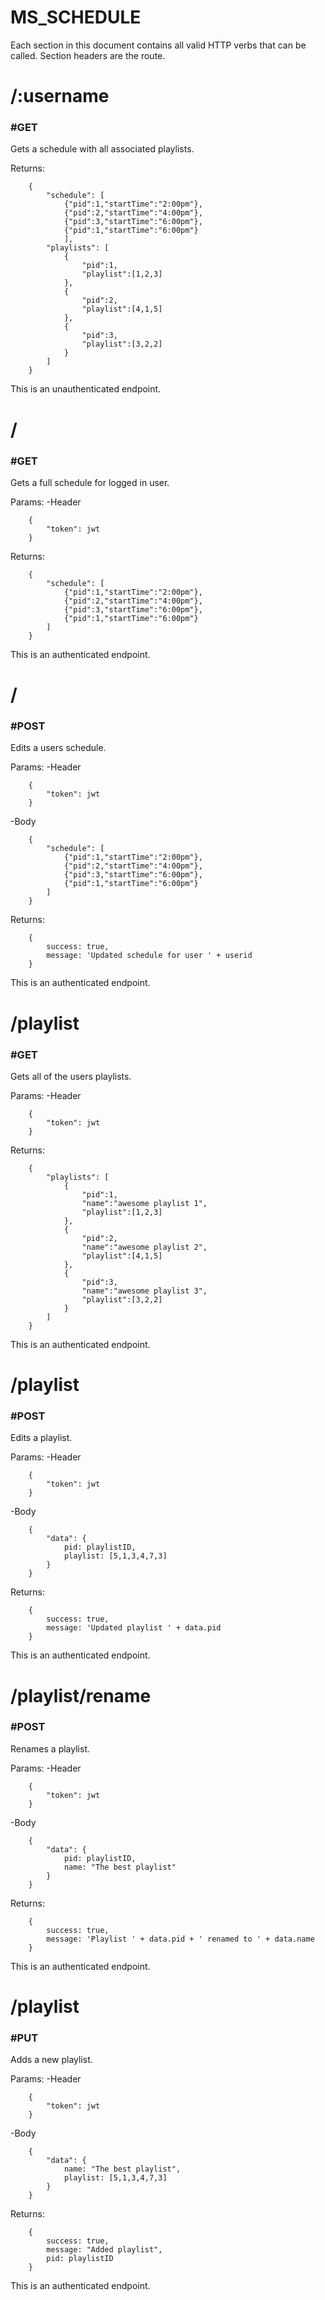 # MS_SCHEDULE

Each section in this document contains all valid HTTP verbs that can
be called.  Section headers are the route.

# /:username

### #GET
Gets a schedule with all associated playlists.


Returns:

        {
            "schedule": [
                {"pid":1,"startTime":"2:00pm"},
                {"pid":2,"startTime":"4:00pm"},
                {"pid":3,"startTime":"6:00pm"},
                {"pid":1,"startTime":"6:00pm"}
                ],
            "playlists": [
                {
                    "pid":1,
                    "playlist":[1,2,3]
                },
                {
                    "pid":2,
                    "playlist":[4,1,5]
                },
                {
                    "pid":3,
                    "playlist":[3,2,2]
                }
            ]
        }

This is an unauthenticated endpoint.

# /

### #GET
Gets a full schedule for logged in user.

Params:
-Header

        {
            "token": jwt
        }

Returns:

        {
            "schedule": [
                {"pid":1,"startTime":"2:00pm"},
                {"pid":2,"startTime":"4:00pm"},
                {"pid":3,"startTime":"6:00pm"},
                {"pid":1,"startTime":"6:00pm"}
            ]
        }

This is an authenticated endpoint.

# /

### #POST
Edits a users schedule.

Params:
-Header

        {
            "token": jwt
        }
-Body

        {
            "schedule": [
                {"pid":1,"startTime":"2:00pm"},
                {"pid":2,"startTime":"4:00pm"},
                {"pid":3,"startTime":"6:00pm"},
                {"pid":1,"startTime":"6:00pm"}
            ]
        }

Returns:

        {
            success: true,
            message: 'Updated schedule for user ' + userid
        }

This is an authenticated endpoint.

# /playlist

### #GET
Gets all of the users playlists.

Params:
-Header

        {
            "token": jwt
        }

Returns:

        {
            "playlists": [
                {
                    "pid":1,
                    "name":"awesome playlist 1",
                    "playlist":[1,2,3]
                },
                {
                    "pid":2,
                    "name":"awesome playlist 2",
                    "playlist":[4,1,5]
                },
                {
                    "pid":3,
                    "name":"awesome playlist 3",
                    "playlist":[3,2,2]
                }
            ]
        }

This is an authenticated endpoint.

# /playlist

### #POST
Edits a playlist.

Params:
-Header

        {
            "token": jwt
        }
-Body

        {
            "data": {
                pid: playlistID,
                playlist: [5,1,3,4,7,3]
            }
        }

Returns:

        {
            success: true,
            message: 'Updated playlist ' + data.pid
        }

This is an authenticated endpoint.

# /playlist/rename

### #POST
Renames a playlist.

Params:
-Header

        {
            "token": jwt
        }
-Body

        {
            "data": {
                pid: playlistID,
                name: "The best playlist"
            }
        }

Returns:

        {
            success: true,
            message: 'Playlist ' + data.pid + ' renamed to ' + data.name
        }

This is an authenticated endpoint.

# /playlist

### #PUT
Adds a new playlist.

Params:
-Header

        {
            "token": jwt
        }
-Body

        {
            "data": {
                name: "The best playlist",
                playlist: [5,1,3,4,7,3]
            }
        }

Returns:

        {
            success: true,
            message: "Added playlist",
            pid: playlistID
        }

This is an authenticated endpoint.
